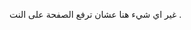 غير اي شيء هنا عشان ترفع الصفحة على النت .
<!--stackedit_data:
eyJoaXN0b3J5IjpbMjc0MzkxNDMwLC01MTMwOTc5MzYsLTYzNj
E5NjMwNF19
-->